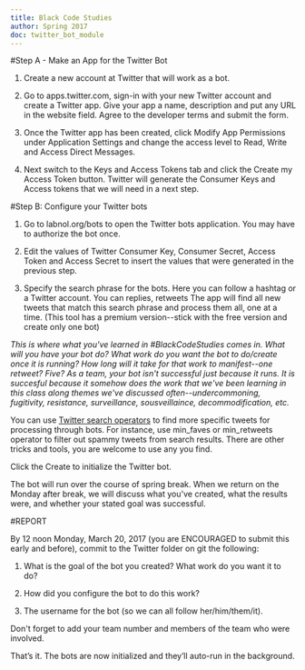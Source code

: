 ```yaml
--- 
title: Black Code Studies
author: Spring 2017
doc: twitter_bot_module
--- 
```


#Step A - Make an App for the Twitter Bot

1. Create a new account at Twitter that will work as a bot. 

2. Go to apps.twitter.com, sign-in with your new Twitter account and create a Twitter app. Give your app a name, description and put any URL in the website field. Agree to the developer terms and submit the form.

3. Once the Twitter app has been created, click Modify App Permissions under Application Settings and change the access level to Read, Write and Access Direct Messages. 

4. Next switch to the Keys and Access Tokens tab and click the Create my Access Token button. Twitter will generate the Consumer Keys and Access tokens that we will need in a next step.


#Step B: Configure your Twitter bots

1. Go to labnol.org/bots to open the Twitter bots application. You may have to authorize the bot once.

2. Edit the values of Twitter Consumer Key, Consumer Secret, Access Token and Access Secret to insert the values that were generated in the previous step.

3. Specify the search phrase for the bots. Here you can follow a hashtag or a Twitter account. You can replies, retweets  The app will find all new tweets that match this search phrase and process them all, one at a time. (This tool has a premium version--stick with the free version and create only one bot)

*This is where what you've learned in #BlackCodeStudies comes in. What will you have your bot do? What work do you want the bot to do/create once it is running? How long will it take for that work to manifest--one retweet? Five? As a team, your bot isn't successful just because it runs. It is succesful because it somehow does the work that we've been learning in this class along themes we've discussed often--undercommoning, fugitivity, resistance, surveillance, sousveillaince, decommodification, etc.*

You can use [Twitter search operators](https://www.labnol.org/internet/twitter-search-tricks/13693/) to find more specific tweets for processing through bots. For instance, use min_faves or min_retweets operator to filter out spammy tweets from search results. There are other tricks and tools, you are welcome to use any you find.

Click the Create to initialize the Twitter bot. 

The bot will run over the course of spring break. When we return on the Monday after break, we will discuss what you've created, what the results were, and whether your stated goal was successful.

#REPORT

By 12 noon Monday, March 20, 2017 (you are ENCOURAGED to submit this early and before), commit to the Twitter folder on git the following:

1. What is the goal of the bot you created? What work do you want it to do?

2. How did you configure the bot to do this work?

3. The username for the bot (so we can all follow her/him/them/it).

Don't forget to add your team number and members of the team who were involved. 


That’s it. The bots are now initialized and they’ll auto-run in the background.

